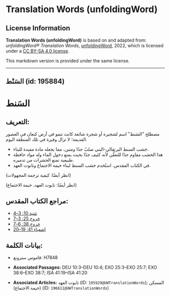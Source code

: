# Translation Words (unfoldingWord)

## License Information

**Translation Words (unfoldingWord)** is based on and adapted from: _unfoldingWord® Translation Words_, [unfoldingWord](https://unfoldingword.org/utw), 2022, which is licensed under a [CC BY-SA 4.0 license](https://creativecommons.org/licenses/by-sa/4.0/legalcode.en).

This markdown version is provided under the same license.



--------------------------------

## السَنْط (id: 195884)

السَنط
======

التعريف:
--------

مصطلح "السَنط" اسم لشجيرة أو شجرة شائعة كانت تنمو في أرض كنعان في العصور القديمة؛ لا تزال وفيرة في تلك المنطقة اليوم.

* خشب السنط البرتقالي\-البني صلبٌ جدًا ومتين، مما يجعله مادة مفيدة للبناء.
* هذا الخشب مقاوم جدًا للتعفُّن لأنه كثيف جدًا بحيث يمنع دخول الماء وله مواد حافظة طبيعية تمنع الحشرات من تدميره.
* في الكتاب المقدس، استُخدم خشب السنط لبناء خيمة الاجتماع وتابوت العهد.

(انظر أيضًا: كيفية ترجمة المجهولات)

(انظر أيضًا: تابوت العهد، خيمة الاجتماع)

مراجع الكتاب المقدس:
--------------------

* [تثنية 10: 3–4](https://ref.ly/Deut10:3-Deut10:4)
* [خروج 25: 3–7](https://ref.ly/Exod25:3-Exod25:7)
* [خروج 38: 6–7](https://ref.ly/Exod38:6-Exod38:7)
* [إشعياء 41: 19–20](https://ref.ly/Isa41:19-Isa41:20)

بيانات الكلمة:
--------------

* قاموس سترونغ: H7848

* **Associated Passages:** DEU 10:3–DEU 10:4; EXO 25:3–EXO 25:7; EXO 38:6–EXO 38:7; ISA 41:19–ISA 41:20
* **Associated Articles:** تابوت العهد (ID: `195929@UWTranslationWords`); المسكن (خيمة الاجتماع) (ID: `196611@UWTranslationWords`)

